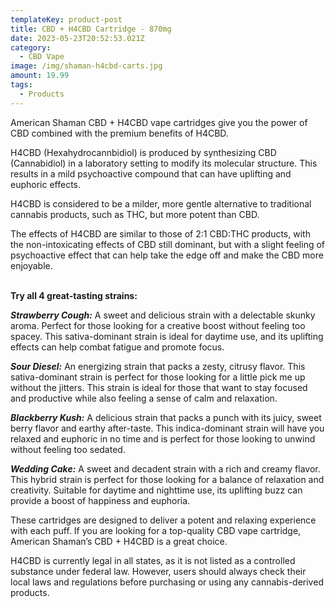 ```yaml
---
templateKey: product-post
title: CBD + H4CBD Cartridge - 870mg
date: 2023-05-23T20:52:53.021Z
category:
  - CBD Vape
image: /img/shaman-h4cbd-carts.jpg
amount: 19.99
tags:
  - Products
---
```

American Shaman CBD + H4CBD vape cartridges give you the power of CBD combined with the premium benefits of H4CBD.

H4CBD (Hexahydrocannbidiol) is produced by synthesizing CBD (Cannabidiol) in a laboratory setting to modify its molecular structure. This results in a mild psychoactive compound that can have uplifting and euphoric effects.

H4CBD is considered to be a milder, more gentle alternative to traditional cannabis products, such as THC, but more potent than CBD.

The effects of H4CBD are similar to those of 2:1 CBD:THC products, with the non-intoxicating effects of CBD still dominant, but with a slight feeling of psychoactive effect that can help take the edge off and make the CBD more enjoyable.

**\
Try all 4 great-tasting strains:**

***Strawberry Cough:***  A sweet and delicious strain with a delectable skunky aroma. Perfect for those looking for a creative boost without feeling too spacey. This sativa-dominant strain is ideal for daytime use, and its uplifting effects can help combat fatigue and promote focus.

***Sour Diesel:*** An energizing strain that packs a zesty, citrusy flavor. This sativa-dominant strain is perfect for those looking for a little pick me up without the jitters. This strain is ideal for those that want to stay focused and productive while also feeling a sense of calm and relaxation.

***Blackberry Kush:*** A delicious strain that packs a punch with its juicy, sweet berry flavor and earthy after-taste. This indica-dominant strain will have you relaxed and euphoric in no time and is perfect for those looking to unwind without feeling too sedated.

***Wedding Cake:*** A sweet and decadent strain with a rich and creamy flavor. This hybrid strain is perfect for those looking for a balance of relaxation and creativity. Suitable for daytime and nighttime use, its uplifting buzz can provide a boost of happiness and euphoria.

These cartridges are designed to deliver a potent and relaxing experience with each puff. If you are looking for a top-quality CBD vape cartridge, American Shaman’s CBD + H4CBD is a great choice.

H4CBD is currently legal in all states, as it is not listed as a controlled substance under federal law. However, users should always check their local laws and regulations before purchasing or using any cannabis-derived products.
